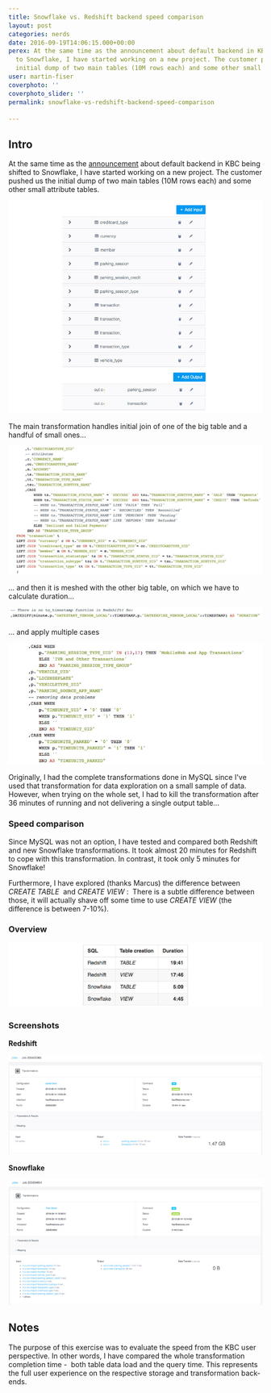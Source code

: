 ```yaml
---
title: Snowflake vs. Redshift backend speed comparison
layout: post
categories: nerds
date: 2016-09-19T14:06:15.000+00:00
perex: At the same time as the announcement about default backend in KBC being shifted
  to Snowflake, I have started working on a new project. The customer pushed us the
  initial dump of two main tables (10M rows each) and some other small attribute tables.
user: martin-fiser
coverphoto: ''
coverphoto_slider: ''
permalink: snowflake-vs-redshift-backend-speed-comparison

---
```

## Intro

At the same time as the [announcement](http://blog.keboola.com/new-dose-of-steroids-in-the-keboola-backend) about default backend in KBC being shifted to Snowflake, I have started working on a new project. The customer pushed us the initial dump of two main tables (10M rows each) and some other small attribute tables.

![](/uploads/snowflake1.jpg)

The main transformation handles initial join of one of the big table and a handful of small ones...

![](/uploads/snowflake2.jpg)

... and then it is meshed with the other big table, on which we have to calculate duration...

![](/uploads/snowflake4.jpg)

... and apply multiple cases

![](/uploads/snowflake3.jpg)

Originally, I had the complete transformations done in MySQL since I've used that transformation for data exploration on a small sample of data. However, when trying on the whole set, I had to kill the transformation after 36 minutes of running and not delivering a single output table...

### Speed comparison

Since MySQL was not an option, I have tested and compared both Redshift and new Snowflake transformations. It took almost 20 minutes for Redshift to cope with this transformation. In contrast, it took only 5 minutes for Snowflake!

Furthermore, I have explored (thanks Marcus) the difference between _CREATE TABLE_  and _CREATE VIEW_ :  There is a subtle difference between those, it will actually shave off some time to use _CREATE VIEW_ (the difference is between 7-10%).

### Overview

![](/uploads/snowflake5.jpg)

### Screenshots

**Redshift**

![](/uploads/snowflake6.jpg)

**Snowflake**

![](/uploads/snowflake7.jpg)

## Notes

The purpose of this exercise was to evaluate the speed from the KBC user perspective. In other words, I have compared the whole transformation completion time -  both table data load and the query time. This represents the full user experience on the respective storage and transformation back-ends.